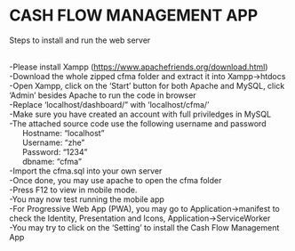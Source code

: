 # CASH FLOW MANAGEMENT APP

Steps to install and run the web server<br /><br />

-Please install Xampp (https://www.apachefriends.org/download.html)<br />
-Download the whole zipped cfma folder and extract it into Xampp->htdocs<br />
-Open Xampp, click on the ‘Start’ button for both Apache and MySQL, click ‘Admin’ besides Apache to run the code in browser<br />
-Replace ‘localhost/dashboard/” with ‘localhost/cfma/’<br />
-Make sure you have created an account with full priviledges in MySQL<br />
-The attached source code use the following username and password<br />
&nbsp;&nbsp;&nbsp;&nbsp;&nbsp;&nbsp;Hostname: “localhost”<br />
&nbsp;&nbsp;&nbsp;&nbsp;&nbsp;&nbsp;Username: “zhe”<br />
&nbsp;&nbsp;&nbsp;&nbsp;&nbsp;&nbsp;Password: “1234”<br />
&nbsp;&nbsp;&nbsp;&nbsp;&nbsp;&nbsp;dbname: “cfma”<br />
-Import the cfma.sql into your own server<br />
-Once done, you may use apache to open the cfma folder<br />
-Press F12 to view in mobile mode.<br />
-You may now test running the mobile app<br />
-For Progressive Web App (PWA), you may go to Application->manifest to check the Identity, Presentation and Icons, Application->ServiceWorker<br />
-You may try to click on the ‘Setting’ to install the Cash Flow Management App




